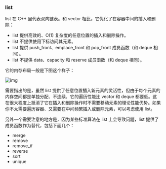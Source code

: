 ### list

list 在 C++ 里代表双向链表。和 vector 相比，它优化了在容器中间的插入和删除：

* list 提供高效的、O(1) 复杂度的任意位置的插入和删除操作。
* list 不提供使用下标访问其元素。
* list 提供 push_front、emplace_front 和 pop_front 成员函数（和 deque 相同）。
* list 不提供 data、capacity 和 reserve 成员函数（和 deque 相同）。

它的内存布局一般是下图这个样子：

![img](https://static001.geekbang.org/resource/image/ad/14/addb521e20de1a302206f4286eac3914.png)

需要指出的是，虽然 list 提供了任意位置插入新元素的灵活性，但由于每个元素的内存空间都是单独分配、不连续，它的遍历性能比 vector 和 deque 都要低。这在很大程度上抵消了它在插入和删除操作时不需要移动元素的理论性能优势。如果你不太需要遍历容器、又需要在中间频繁插入或删除元素，可以考虑使用 list。

另外一个需要注意的地方是，因为某些标准算法在 list 上会导致问题，list 提供了成员函数作为替代，包括下面几个：

* merge
* remove
* remove_if
* reverse
* sort
* unique